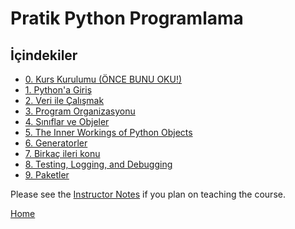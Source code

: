 # Pratik Python Programlama

## İçindekiler

- [0. Kurs Kurulumu (ÖNCE BUNU OKU!)](00_Setup_tr.md)
- [1. Python'a Giriş](01_Introduction/00_Overview_tr.md)
- [2. Veri ile Çalışmak](02_Working_with_data/00_Overview_tr.md)
- [3. Program Organizasyonu](03_Program_organization/00_Overview_tr.md)
- [4. Sınıflar ve Objeler](04_Classes_objects/00_Overview_tr.md)
- [5. The Inner Workings of Python Objects](05_Object_model/00_Overview_tr.md)
- [6. Generatorler](06_Generators/00_Overview_tr.md)
- [7. Birkaç ileri konu](07_Advanced_Topics/00_Overview_tr.md)
- [8. Testing, Logging, and Debugging](08_Testing_debugging/00_Overview_tr.md)
- [9. Paketler](09_Packages/00_Overview_tr.md)

Please see the [Instructor Notes](InstructorNotes_tr.md) if you plan on
teaching the course.

[Home](../README_tr.md)
